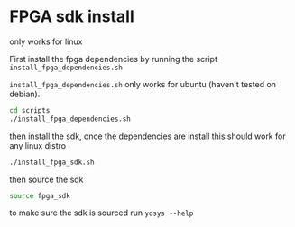 # FPGA sdk install

only works for linux

First install the fpga dependencies by running the script `install_fpga_dependencies.sh`

`install_fpga_dependencies.sh` only works for ubuntu (haven't tested on debian).

```bash
cd scripts
./install_fpga_dependencies.sh
```

then install the sdk, once the dependencies are install this should work for any linux distro

```bash
./install_fpga_sdk.sh
```

then source the sdk

```bash
source fpga_sdk
```

to make sure the sdk is sourced run `yosys --help`
